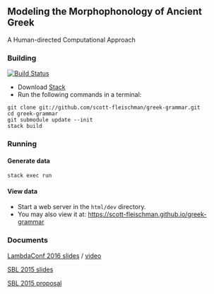 ## Modeling the Morphophonology of Ancient Greek
A Human-directed Computational Approach

### Building
[![Build Status](https://travis-ci.org/scott-fleischman/greek-grammar.svg?branch=master)](https://travis-ci.org/scott-fleischman/greek-grammar)

- Download [Stack](https://github.com/commercialhaskell/stack/wiki)
- Run the following commands in a terminal:
```Shell
git clone git://github.com/scott-fleischman/greek-grammar.git
cd greek-grammar
git submodule update --init
stack build
```

### Running
#### Generate data
```Shell
stack exec run
```

#### View data
* Start a web server in the `html/dev` directory.
* You may also view it at: https://scott-fleischman.github.io/greek-grammar

### Documents
[LambdaConf 2016 slides](docs/2016-05%20LambdaConf%20Slides.pdf) / [video](https://www.youtube.com/watch?v=DA1-swDeeCE)

[SBL 2015 slides](docs/2015-11%20SBL%20Slides.pdf)

[SBL 2015 proposal](docs/2015-03%20SBL%20Proposal.md)

